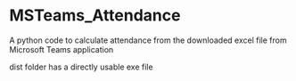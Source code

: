 # MSTeams_Attendance
A python code to calculate attendance from the downloaded excel file from Microsoft Teams application

dist folder has a directly usable exe file

